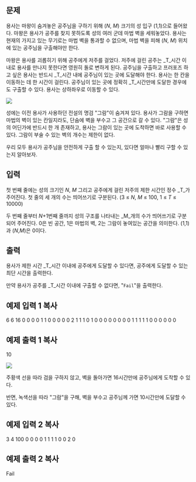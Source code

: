 ## 문제

용사는 마왕이 숨겨놓은 공주님을 구하기 위해 (_N_,  _M_) 크기의 성 입구 (1,1)으로 들어왔다. 마왕은 용사가 공주를 찾지 못하도록 성의 여러 군데 마법 벽을 세워놓았다. 용사는 현재의 가지고 있는 무기로는 마법 벽을 통과할 수 없으며, 마법 벽을 피해 (_N_,  _M_) 위치에 있는 공주님을 구출해야만 한다.

마왕은 용사를 괴롭히기 위해 공주에게 저주를 걸었다. 저주에 걸린 공주는 _T_시간 이내로 용사를 만나지 못한다면 영원히 돌로 변하게 된다. 공주님을 구출하고 프러포즈 하고 싶은 용사는 반드시  _T_시간 내에 공주님이 있는 곳에 도달해야 한다. 용사는 한 칸을 이동하는 데 한 시간이 걸린다. 공주님이 있는 곳에 정확히  _T_시간만에 도달한 경우에도 구출할 수 있다. 용사는 상하좌우로 이동할 수 있다.

![](https://upload.acmicpc.net/62b6063d-4d01-4836-9793-94ab99f032f2/)

성에는 이전 용사가 사용하던 전설의 명검 "그람"이 숨겨져 있다. 용사가 그람을 구하면 마법의 벽이 있는 칸일지라도, 단숨에 벽을 부수고 그 공간으로 갈 수 있다. "그람"은 성의 어딘가에 반드시 한 개 존재하고, 용사는 그람이 있는 곳에 도착하면 바로 사용할 수 있다. 그람이 부술 수 있는 벽의 개수는 제한이 없다.

우리 모두 용사가 공주님을 안전하게 구출 할 수 있는지, 있다면 얼마나 빨리 구할 수 있는지 알아보자.

## 입력

첫 번째 줄에는 성의 크기인  _N_,  _M_  그리고 공주에게 걸린 저주의 제한 시간인 정수  _T_가 주어진다. 첫 줄의 세 개의 수는 띄어쓰기로 구분된다. (3 ≤  _N_,  _M_ ≤ 100, 1 ≤  _T_  ≤ 10000)

두 번째 줄부터  _N_+1번째 줄까지 성의 구조를 나타내는 _M_개의 수가 띄어쓰기로 구분되어 주어진다. 0은 빈 공간, 1은 마법의 벽, 2는 그람이 놓여있는 공간을 의미한다. (1,1)과 (_N_,_M_)은 0이다.

## 출력

용사가 제한 시간  _T_시간 이내에 공주에게 도달할 수 있다면, 공주에게 도달할 수 있는 최단 시간을 출력한다.

만약 용사가 공주를  _T_시간 이내에 구출할 수 없다면, "`Fail`"을 출력한다.

## 예제 입력 1  복사

6 6 16
0 0 0 0 1 1
0 0 0 0 0 2
1 1 1 0 1 0
0 0 0 0 0 0
0 1 1 1 1 1
0 0 0 0 0 0

## 예제 출력 1  복사

10

![](https://upload.acmicpc.net/6a09042e-acea-410c-8776-bc3498c44cc5/)

주황색 선을 따라 검을 구하지 않고, 벽을 돌아가면 16시간만에 공주님에게 도착할 수 있다.

반면, 녹색선을 따라 "그람"을 구해, 벽을 부수고 공주님께 가면 10시간만에 도달할 수 있다.

## 예제 입력 2  복사

3 4 100
0 0 0 0
1 1 1 1
0 0 2 0

## 예제 출력 2  복사

Fail
<!--stackedit_data:
eyJoaXN0b3J5IjpbLTI1MDQyMjg1Nl19
-->